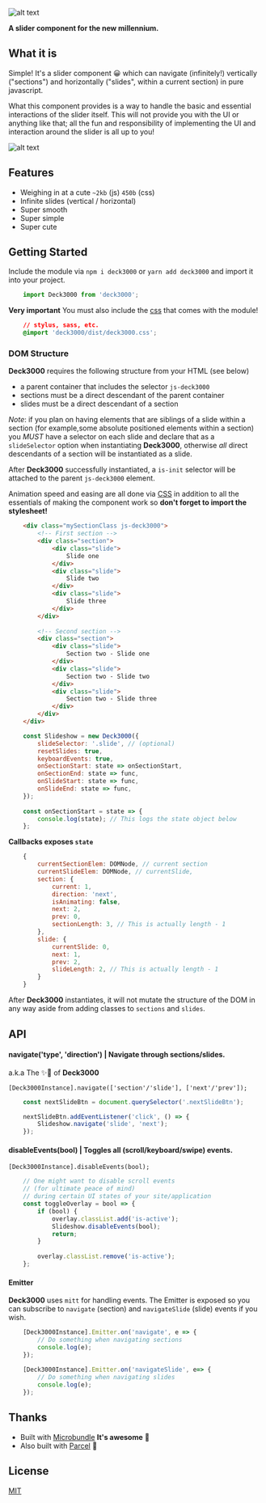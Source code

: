 ![alt text](https://image.ibb.co/diKhV8/deck3k.png "Deck3000")

**A slider component for the new millennium.**

## What it is
Simple! It's a slider component 😀 which can navigate (infinitely!) vertically ("sections") and horizontally ("slides", within a current section) in pure javascript.

What this component provides is a way to handle the basic and essential interactions of the slider itself. This will not provide you with the UI or anything like that; all the fun and responsibility of implementing the UI and interaction around the slider is all up to you!

![alt text](https://s22.postimg.cc/bus8dzp41/ezgif-1-7c340b3d99.gif "Deck3000 simple sample")

## Features
- Weighing in at a cute `~2kb` (js) `450b` (css)
- Infinite slides (vertical / horizontal)
- Super smooth
- Super simple
- Super cute


## Getting Started

Include the module via `npm i deck3000` or `yarn add deck3000` and import it into your project.

```js
    import Deck3000 from 'deck3000';
```

**Very important** You must also include the [css](https://github.com/ezekielaquino/Deck3000/blob/master/dist/deck3000.css) that comes with the module!

```css
    // stylus, sass, etc.
    @import 'deck3000/dist/deck3000.css';
```

### DOM Structure
**Deck3000** requires the following structure from your HTML (see below)
- a parent container that includes the selector `js-deck3000`
- sections must be a direct descendant of the parent container
- slides must be a direct descendant of a section

*Note*: if you plan on having elements that are siblings of a slide within a section (for example,some absolute positioned elements within a section) you *MUST* have a selector on each slide and declare that as a `slideSelector` option when instantiating **Deck3000**, otherwise *all* direct descendants of a section will be instantiated as a slide.

After **Deck3000** successfully instantiated, a `is-init` selector will be attached to the parent `js-deck3000` element.

Animation speed and easing are all done via [CSS](https://github.com/ezekielaquino/Deck3000/blob/5ac9c62b4b78e2b2ec27a05f45533c58dca27cb2/dist/deck3000.css#L21) in addition to all the essentials of making the component work so **don't forget to import the stylesheet!**

```html
    <div class="mySectionClass js-deck3000">
        <!-- First section -->
        <div class="section">
            <div class="slide">
                Slide one
            </div>
            <div class="slide">
                Slide two
            </div>
            <div class="slide">
                Slide three
            </div>
        </div>
        
        <!-- Second section -->
        <div class="section">
            <div class="slide">
                Section two - Slide one
            </div>
            <div class="slide">
                Section two - Slide two
            </div>
            <div class="slide">
                Section two - Slide three
            </div>
        </div>
    </div>
```

```js
    const Slideshow = new Deck3000({
        slideSelector: '.slide', // (optional)
        resetSlides: true,
        keyboardEvents: true,
        onSectionStart: state => onSectionStart,
        onSectionEnd: state => func,
        onSlideStart: state => func,
        onSlideEnd: state => func,
    });
    
    const onSectionStart = state => {
        console.log(state); // This logs the state object below
    };
```

**Callbacks exposes `state`**
```js
    {
        currentSectionElem: DOMNode, // current section
        currentSlideElem: DOMNode, // currentSlide,
        section: {
            current: 1,
            direction: 'next',
            isAnimating: false,
            next: 2,
            prev: 0,
            sectionLength: 3, // This is actually length - 1
        },
        slide: {
            currentSlide: 0,
            next: 1,
            prev: 2,
            slideLength: 2, // This is actually length - 1
        }
    }
```

After **Deck3000** instantiates, it will not mutate the structure of the DOM in any way aside from adding classes to `sections` and `slides`.

## API

#### navigate('type', 'direction') | Navigate through sections/slides.

a.k.a The ✨🥩 of **Deck3000**

`[Deck3000Instance].navigate(['section'/'slide'], ['next'/'prev']);`

```js
    const nextSlideBtn = document.querySelector('.nextSlideBtn');

    nextSlideBtn.addEventListener('click', () => {
        Slideshow.navigate('slide', 'next');
    });
```

#### disableEvents(bool) | Toggles all (scroll/keyboard/swipe) events.

`[Deck3000Instance].disableEvents(bool);`


```js
    // One might want to disable scroll events
    // (for ultimate peace of mind)
    // during certain UI states of your site/application
    const toggleOverlay = bool => {
        if (bool) {
            overlay.classList.add('is-active');
            Slideshow.disableEvents(bool);
            return;
        }
        
        overlay.classList.remove('is-active');
    };
```

#### Emitter
**Deck3000** uses `mitt` for handling events. The Emitter is exposed so you can subscribe to `navigate` (section) and `navigateSlide` (slide) events if you wish.

```js
    [Deck3000Instance].Emitter.on('navigate', e => {
        // Do something when navigating sections
        console.log(e);
    });
    
    [Deck3000Instance].Emitter.on('navigateSlide', e=> {
        // Do something when navigating slides
        console.log(e);
    });
```

## Thanks
- Built with [Microbundle](https://github.com/developit/microbundle) **It's awesome** 💃
- Also built with [Parcel](https://parceljs.org/) 🕺

## License
[MIT](https://oss.ninja/mit)
